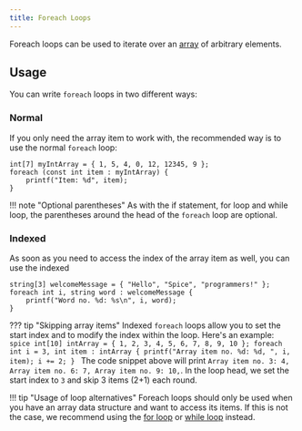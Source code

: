 ```yaml
---
title: Foreach Loops
---
```


Foreach loops can be used to iterate over an [array](../arrays) of arbitrary elements.

## Usage

You can write `foreach` loops in two different ways:

### Normal
If you only need the array item to work with, the recommended way is to use the normal `foreach` loop:

```spice
int[7] myIntArray = { 1, 5, 4, 0, 12, 12345, 9 };
foreach (const int item : myIntArray) {
    printf("Item: %d", item);
}
```

!!! note "Optional parentheses"
    As with the if statement, for loop and while loop, the parentheses around the head of the `foreach` loop are optional.

### Indexed
As soon as you need to access the index of the array item as well, you can use the indexed 

```spice
string[3] welcomeMessage = { "Hello", "Spice", "programmers!" };
foreach int i, string word : welcomeMessage {
    printf("Word no. %d: %s\n", i, word);
}
```

??? tip "Skipping array items"
    Indexed `foreach` loops allow you to set the start index and to modify the index within the loop. Here's an example:
	```spice
	int[10] intArray = { 1, 2, 3, 4, 5, 6, 7, 8, 9, 10 };
	foreach int i = 3, int item : intArray {
	    printf("Array item no. %d: %d, ", i, item);
		i += 2;
	}
	```
	The code snippet above will print `Array item no. 3: 4, Array item no. 6: 7, Array item no. 9: 10,`. In the loop head, we set
	the start index to `3` and skip 3 items (2+1) each round.


!!! tip "Usage of loop alternatives"
    Foreach loops should only be used when you have an array data structure and want to access its items. If this is not the case,
	we recommend using the [for loop](../for-loops) or [while loop](../while-loops) instead.